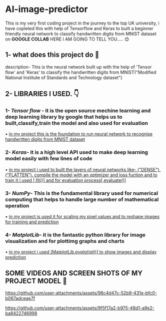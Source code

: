 # AI-image-predictor
This is my very first coding project in the journey to the top UK university, i have copleted this with help of Tensorflow and Keras to built a beginner friendly neural network to classify handwritten digits from MNIST dataset on **GOOGLE COLLAB**
HERE I AM GOING TO TELL YOU..... :blush:

## 1- what does this project do :thinking:

description- This is the neural network built up with the help of 'Tensor flow' and 'Keras' to classify the handwritten digits from MNIST("Modified National Institute of Standards and Technology dataset")

## 2- LIBRARIES I USED. :point_down:

### 1- _**Tensor flow**_ - it is the open source mechine learning and deep learning library by google that helps us to built,classify,train the model and also used for evaluation

• <ins>in my project this is the foundation to run neural network to recognise handwritten digits from MNIST dataset</ins>

### 2- _**Keras**_- it is a high level API used to make deep learning model easily with few lines of code

• <ins>in my project i used to built the layers of neural networks
like- ("DENSE"), ("FLATTEN"). compile the model with an optimizer and loss fuction and to train it i used [.fit()] and for evaluation process[,evaluate()]</ins>

### 3- _**NumPy**_- This is the fundamental library used for numerical computing that helps to handle large number of mathematical operation 

• <ins>in my project is used it for scaling my pixel values and to reshape images for training and prediction</ins>

### 4- _**MatplotLib**_-  it is the fantastic python library for image visualization and for plottimg graphs and charts
 
• <ins>in my project i used [MatplotLib.pyplot(plt)] to show images and display prediction</ins> 

## SOME VIDEOS AND SCREEN SHOTS OF MY PROJECT MODEL 🎥

 https://github.com/user-attachments/assets/98c4d47c-52b9-431e-bfc0-b067adceae7f


https://github.com/user-attachments/assets/9f5f17a2-b975-48d1-a9e2-ba8422746998


